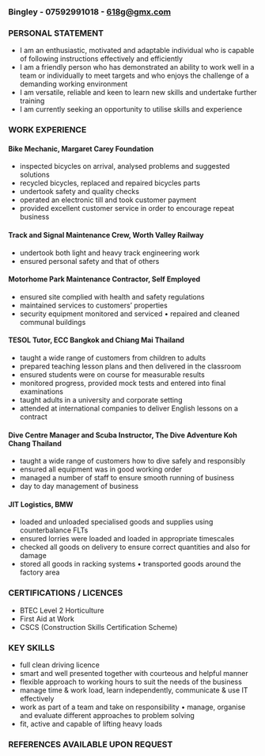 ### Bingley  -  07592991018  - 618g@gmx.com

### PERSONAL STATEMENT 
* I am an enthusiastic, motivated and adaptable individual who is capable of following instructions effectively and efficiently
*  I am a friendly person who has demonstrated an ability to work well in a team or individually to meet targets and who enjoys the challenge of a demanding working environment 
*  I am versatile, reliable and keen to learn new skills and undertake further training 
*  I am currently seeking an opportunity to utilise skills and experience

### WORK EXPERIENCE
####  Bike Mechanic, Margaret Carey Foundation
* inspected bicycles on arrival, analysed problems and suggested solutions 
* recycled bicycles, replaced and repaired bicycles parts 
* undertook safety and quality checks 
* operated an electronic till and took customer payment 
* provided excellent customer service in order to encourage repeat business

#### Track and Signal Maintenance Crew, Worth Valley Railway
* undertook both light and heavy track engineering work 
* ensured personal safety and that of others

#### Motorhome Park Maintenance Contractor, Self Employed 
* ensured site complied with health and safety regulations 
* maintained services to customers’ properties 
* security equipment monitored and serviced • repaired and cleaned communal buildings

#### TESOL Tutor, ECC Bangkok and Chiang Mai Thailand 
* taught a wide range of customers from children to adults 
* prepared teaching lesson plans and then delivered in the classroom 
* ensured students were on course for measurable results 
* monitored progress, provided mock tests and entered into final examinations 
* taught adults in a university and corporate setting 
* attended at international companies to deliver English lessons on a contract

#### Dive Centre Manager and Scuba Instructor, The Dive Adventure Koh Chang Thailand
* taught a wide range of customers how to dive safely and responsibly 
* ensured all equipment was in good working order
* managed a number of staff to ensure smooth running of business 
* day to day management of business

#### JIT Logistics, BMW 
* loaded and unloaded specialised goods and supplies using counterbalance FLTs 
* ensured lorries were loaded and loaded in appropriate timescales 
* checked all goods on delivery to ensure correct quantities and also for damage 
* stored all goods in racking systems • transported goods around the factory area

### CERTIFICATIONS / LICENCES
* BTEC Level 2 Horticulture 
* First Aid at Work
* CSCS (Construction Skills Certification Scheme)

### KEY SKILLS
* full clean driving licence 
* smart and well presented together with courteous and helpful manner 
* flexible approach to working hours to suit the needs of the business
*  manage time & work load, learn independently, communicate & use IT effectively 
*  work as part of a team and take on responsibility • manage, organise and evaluate different approaches to problem solving 
*  fit, active and capable of lifting heavy loads

### REFERENCES AVAILABLE UPON REQUEST
